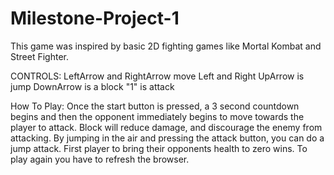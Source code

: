 # Milestone-Project-1

This game was inspired by basic 2D fighting games like Mortal Kombat and Street Fighter.

CONTROLS:
LeftArrow and RightArrow move Left and Right
UpArrow is jump
DownArrow is a block
"1" is attack

How To Play:
Once the start button is pressed, a 3 second countdown begins and then the opponent immediately begins to move towards
the player to attack. Block will reduce damage, and discourage the enemy from attacking. By jumping in the air and pressing
the attack button, you can do a jump attack. First player to bring their opponents health to zero wins. To play again you
have to refresh the browser.
